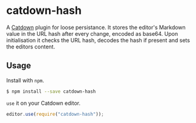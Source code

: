 # catdown-hash

A [Catdown](http://github.com/zuren/catdown) plugin for loose persistance. It stores the editor's Markdown value in the URL hash after every change, encoded as base64. Upon initialisation it checks the URL hash, decodes the hash if present and sets the editors content.

## Usage

Install with `npm`.

```bash
$ npm install --save catdown-hash
```

`use` it on your Catdown editor.

```js
editor.use(require("catdown-hash"));
```